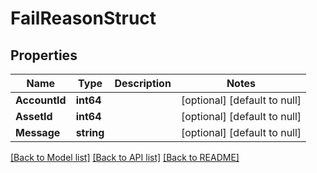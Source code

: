 # FailReasonStruct

## Properties
Name | Type | Description | Notes
------------ | ------------- | ------------- | -------------
**AccountId** | **int64** |  | [optional] [default to null]
**AssetId** | **int64** |  | [optional] [default to null]
**Message** | **string** |  | [optional] [default to null]

[[Back to Model list]](../README.md#documentation-for-models) [[Back to API list]](../README.md#documentation-for-api-endpoints) [[Back to README]](../README.md)


